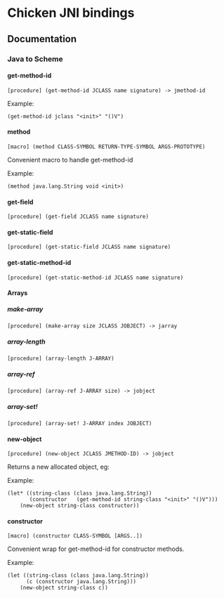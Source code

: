# Chicken JNI bindings

## Documentation

### Java to Scheme

#### get-method-id
    [procedure] (get-method-id JCLASS name signature) -> jmethod-id

Example:

    (get-method-id jclass "<init>" "()V")

#### method
    [macro] (method CLASS-SYMBOL RETURN-TYPE-SYMBOL ARGS-PROTOTYPE)

Convenient macro to handle get-method-id

Example:

    (method java.lang.String void <init>)

#### get-field
    [procedure] (get-field JCLASS name signature)

#### get-static-field
    [procedure] (get-static-field JCLASS name signature)

#### get-static-method-id
    [procedure] (get-static-method-id JCLASS name signature)

#### Arrays

##### make-array
    [procedure] (make-array size JCLASS JOBJECT) -> jarray

##### array-length
    [procedure] (array-length J-ARRAY)

##### array-ref
    [procedure] (array-ref J-ARRAY size) -> jobject

##### array-set!
    [procedure] (array-set! J-ARRAY index JOBJECT)

#### new-object
    [procedure] (new-object JCLASS JMETHOD-ID) -> jobject

Returns a new allocated object, eg:
    
Example:

    (let* ((string-class (class java.lang.String))
           (constructor   (get-method-id string-class "<init>" "()V")))
        (new-object string-class constructor))

#### constructor
    [macro] (constructor CLASS-SYMBOL [ARGS..])

Convenient wrap for get-method-id for constructor methods.

Example:

    (let ((string-class (class java.lang.String))
          (c (constructor java.lang.String)))
        (new-object string-class c))

